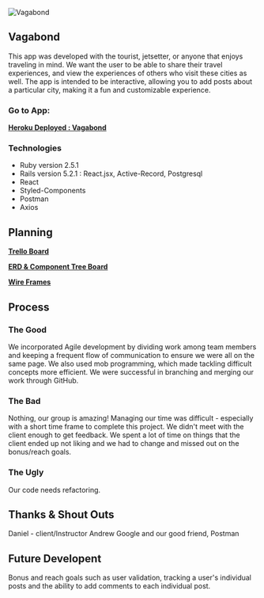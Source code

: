 ![Vagabond](https://66.media.tumblr.com/8ea56e09fdd9cb0f3f2dcb132a765a9d/tumblr_phacukfDwb1uj0ljmo1_1280.png)


## Vagabond

This app was developed with the tourist, jetsetter, or anyone that enjoys traveling in mind. We want the user to be able to share their travel experiences, and view the experiences of others who visit these cities as well. The app is intended to be interactive, allowing you to add posts about a particular city, making it a fun and customizable experience.

### Go to App:
 [**Heroku Deployed : Vagabond**](https://jeclbond.herokuapp.com/)


### Technologies 

* Ruby version 2.5.1
* Rails version 5.2.1 : React.jsx, Active-Record, Postgresql 
* React
* Styled-Components
* Postman
* Axios

## Planning

[**Trello Board**](https://trello.com/b/u36Kgac1/vagabond-project-board)

[**ERD & Component Tree Board**](https://github.com/miknhoj/Vagabond_Project/blob/807196a973a08da2906b26b64a76356ebb27db6e/Screen%20Shot%202018-10-30%20at%209.01.58%20AM.png)

[**Wire Frames**](https://github.com/miknhoj/Vagabond_Project/blob/807196a973a08da2906b26b64a76356ebb27db6e/vagabondWireframe.jpg)

## Process
### The Good
We incorporated Agile development by dividing work among team members and keeping a frequent flow of communication to ensure we were all on the same page. We also used mob programming, which made tackling difficult concepts more efficient. We were successful in branching and merging our work through GitHub.

### The Bad
Nothing, our group is amazing! Managing our time was difficult - especially with a short time frame to complete this project. We didn't meet with the client enough to get feedback. We spent a lot of time on things that the client ended up not liking and we had to change and missed out on the bonus/reach goals. 

### The Ugly
Our code needs refactoring. 

## Thanks & Shout Outs
Daniel - client/Instructor
Andrew
Google
and our good friend, Postman

## Future Developent
Bonus and reach goals such as user validation, tracking a user's individual posts and the ability to add comments to each individual post.


